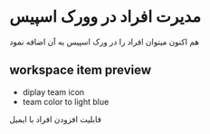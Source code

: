 # مدیرت افراد در وورک اسپیس 

هم اکنون میتوان افراد را در ورک اسپیس به آن اضافه نمود 

## workspace item preview
- diplay team icon
- team color to light blue 

قابلیت افزودن افراد با ایمیل 